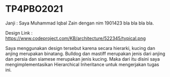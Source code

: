 # TP4PBO2021

Janji :
Saya Muhammad Iqbal Zain dengan nim 1901423 bla bla bla bla.

Design Link : https://www.codeproject.com/KB/architecture/522345/typical.png

Saya menggunakan design tersebut karena secara hierarki, kucing dan anjing merupakan binatang.
Bulldog dan mastiff merupakan jenis dari anjing dan persia dan siamese merupakan jenis kucing.
Maka dari itu disini saya mengimplementasikan Hierarchical Inheritance untuk mengerjakan tugas ini.
